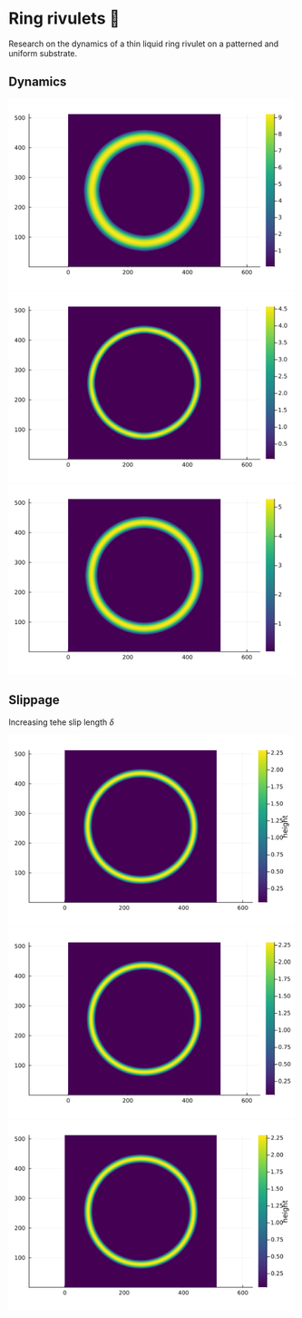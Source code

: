 # Ring rivulets :ring:
Research on the dynamics of a thin liquid ring rivulet on a patterned and uniform substrate. 

## Dynamics
![](assets/ang_40_R_180_rr_40_kbt_off.gif)
![](assets/ang_40_R_180_rr_20_kbt_off.gif)
![](assets/arr_ang_30_R_180_rr_40_kbt_off.gif)

## Slippage
Increasing tehe slip length $\delta$

![](assets/slip_5_ang_20_R_180_rr_40_kbt_off.gif)
![](assets/ang_20_R_180_rr_40_kbt_off.gif)
![](assets/slip_25_ang_20_R_180_rr_40_kbt_off.gif)

